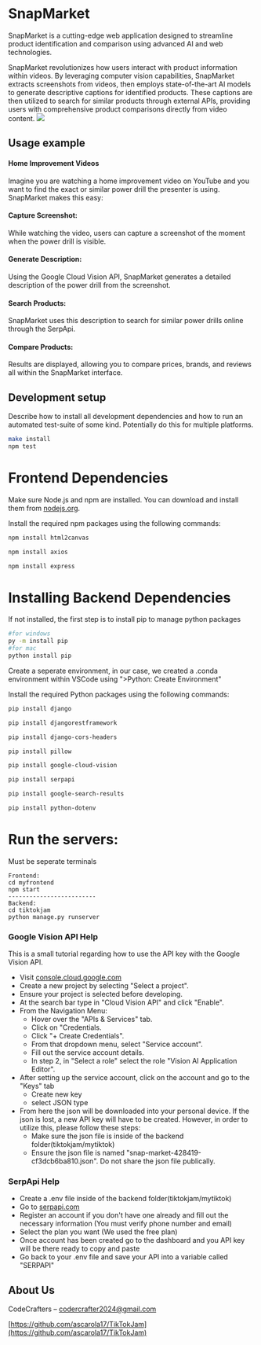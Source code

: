 # SnapMarket
SnapMarket is a cutting-edge web application designed to streamline product identification and comparison using advanced AI and web technologies.

SnapMarket revolutionizes how users interact with product information within videos. By leveraging computer vision capabilities, SnapMarket extracts screenshots from videos, then employs state-of-the-art AI models to generate descriptive captions for identified products. These captions are then utilized to search for similar products through external APIs, providing users with comprehensive product comparisons directly from video content.
![](header.png)


## Usage example

#### Home Improvement Videos
Imagine you are watching a home improvement video on YouTube and you want to find the exact or similar power drill the presenter is using. SnapMarket makes this easy:

#### Capture Screenshot:
While watching the video, users can capture a screenshot of the moment when the power drill is visible.
#### Generate Description:
Using the Google Cloud Vision API, SnapMarket generates a detailed description of the power drill from the screenshot.
#### Search Products:
SnapMarket uses this description to search for similar power drills online through the SerpApi.
#### Compare Products:
Results are displayed, allowing you to compare prices, brands, and reviews all within the SnapMarket interface.

## Development setup

Describe how to install all development dependencies and how to run an automated test-suite of some kind. Potentially do this for multiple platforms.

```sh
make install
npm test
```

# Frontend Dependencies
Make sure Node.js and npm are installed. You can download and install them from [nodejs.org](https://nodejs.org/).

Install the required npm packages using the following commands:

```bash
npm install html2canvas

npm install axios

npm install express

```
# Installing Backend Dependencies

If not installed, the first step is to install pip to manage python packages

```sh
#for windows
py -m install pip
#for mac
python install pip

```

Create a seperate environment, in our case, we created a .conda environment within VSCode using ">Python: Create Environment"

Install the required Python packages using the following commands:

```sh
pip install django

pip install djangorestframework

pip install django-cors-headers

pip install pillow

pip install google-cloud-vision

pip install serpapi

pip install google-search-results

pip install python-dotenv

```
# Run the servers:
Must be seperate terminals
```
Frontend:
cd myfrontend
npm start
-------------------------
Backend:
cd tiktokjam
python manage.py runserver
```
### Google Vision API Help
This is a small tutorial regarding how to use the API key with the Google Vision API.
* Visit [console.cloud.google.com](https://console.cloud.google.com/welcome/ )
* Create a new project by selecting "Select a project".
* Ensure your project is selected before developing.
* At the search bar type in "Cloud Vision API" and click "Enable".
* From the Navigation Menu:
  * Hover over the "APIs & Services" tab.
  * Click on "Credentials.
  * Click "+ Create Credentials".
  * From that dropdown menu, select "Service account".
  * Fill out the service account details.
  * In step 2, in "Select a role" select the role "Vision AI Application Editor".
* After setting up the service account, click on the account and go to the "Keys" tab
  * Create new key
  * select JSON type
* From here the json will be downloaded into your personal device. If the json is lost, a new API key will have to be created.  However, in order to utilize this, please follow these steps:
  * Make sure the json file is inside of the backend folder(tiktokjam/mytiktok) 
  * Ensure the json file is named "snap-market-428419-cf3dcb6ba810.json". Do not share the json file publically.

### SerpApi Help
* Create a .env file inside of the backend folder(tiktokjam/mytiktok)
* Go to [serpapi.com](https://serpapi.com/)
* Register an account if you don't have one already and fill out the necessary information (You must verify phone number and email)
* Select the plan you want (We used the free plan)
* Once account has been created go to the dashboard and you API key will be there ready to copy and paste
* Go back to your .env file and save your API into a variable called "SERPAPI"

## About Us

CodeCrafters – codercrafter2024@gmail.com

[https://github.com/ascarola17/TikTokJam](https://github.com/ascarola17/TikTokJam)



<!-- Markdown link & img dfn's -->
[npm-image]: https://img.shields.io/npm/v/datadog-metrics.svg?style=flat-square
[npm-url]: https://npmjs.org/package/datadog-metrics
[npm-downloads]: https://img.shields.io/npm/dm/datadog-metrics.svg?style=flat-square
[travis-image]: https://img.shields.io/travis/dbader/node-datadog-metrics/master.svg?style=flat-square
[travis-url]: https://travis-ci.org/dbader/node-datadog-metrics
[wiki]: https://github.com/yourname/yourproject/wiki
